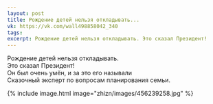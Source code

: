 ```yaml
---
layout: post
title: Рождение детей нельзя откладывать...
vk: https://vk.com/wall498858042_340
tags: 
excerpt: Рождение детей нельзя откладывать. Это сказал Президент!
---
```

Рождение детей нельзя откладывать.<br>
Это сказал Президент!<br>
Он был очень умён, и за это его называли<br>
Сказочный эксперт по вопросам планирования семьи.

{% include image.html image="zhizn/images/456239258.jpg" %}